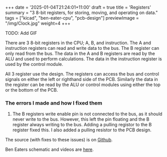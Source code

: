 +++
date = '2025-01-04T21:24:01+11:00'
draft = true
title = 'Registers'
summary = "3 8-bit registers, for storing, moving, and operating on data."
tags = ["kicad", "ben-eater-cpu", "pcb-design"]
previewImage = "/img/Clock.jpg"
weight=4
+++

TODO: Add GIF

There are 3 8-bit registers in the CPU; A, B, and instruction. The A and instruction registers can read and write data to the bus. The B register can only read from the bus. The data in the A and B registers are read by the ALU and used to perform calculations. The data in the instruction register is used by the control module.

All 3 register use the design. The registers can access the bus and control signals on either the left or righthand side of the PCB. Similarly the data in the register can be read by the ALU or control modules using either the top or the bottom of the PCB.

### The errors I made and how I fixed them

1. The B registers write enable pin is not connected to the bus, as it should never write to the bus. However, this left the pin floating and the B register always writing to the bus. Adding a pulling registor to the B register fixed this. I also added a pulling resistor to the PCB design.

The source (with fixes to these issues) is on [Github](https://github.com/Robert-Riordan-UCD/8_Bit_CPU_PCB/tree/main/Registers).

Ben Eaters schematic and videos are [here](https://eater.net/8bit/registers).
